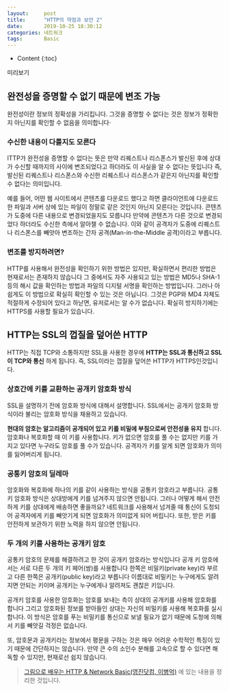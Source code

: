 ```yaml
---
layout:     post
title:      "HTTP의 약점과 보안 2"
date:       2019-10-25 18:30:12
categories: 네트워크
tags:       Basic
---
```


* Content
{:toc}

미리보기



## 완전성을 증명할 수 없기 때문에 변조 가능

완전성이란 정보의 정확성을 가리킵니다. 그것을 증명할 수 없다는 것은 정보가 정확한지 아닌지를 확인할 수 없음을 의미합니다·

### 수신한 내용이 다를지도 모른다

ITTP가 완전성을 증명할 수 없다는 뜻은 만약 리퀘스트나 리스폰스가 발신된 후에 상대가 수신할 때까지의 사이에 변조되었다고 하더라도 이 사실을 알 수 없다는 뜻입니다 즉, 발신된 리퀘스트나 리스폰스와 수신한 리퀘스트나 리스폰스가 같은지 아닌지를 확인할 수 없다는 의미입니다.

예를 들어, 어떤 웹 사이트에서 콘텐츠를 다운로드 했다고 하면 클라이언트에 다운로드한 파일과 서버 상에 있는 파일이 정말로 같은 것인지 아닌지 모른다는 것입니다. 콘텐츠가 도중에 다른 내용으로 변경되었을지도 모릅니다 만약에 콘텐츠가 다른 것으로 변경되었다 하더라도 수신한 측에서 알아챌 수 없습니다.
이와 같이 공격자가 도중에 리퀘스트나 리스폰스를 빼앗아 변조하는
간자 공격(Man-in-the-Middle 공격)이라고 부릅니다.


### 변조를 방지하려면?

HTTP를 사용해서 완전성을 확인하기 위한 방법은 있지만, 확실하면서 편리한 방법은 현재로서는 존재하지 않습니다 그 중에서도 자주 사용되고 있는 방법은 MD5나 SHA-1 등의 해시 값을 확인하는 방법과 파일의 디지털 서명을 확인하는 방법입니다.
그러나 아쉽게도 이 방법으로 확실히 확인할 수 있는 것은 아닙니다. 그것은 PGP와 MD4 자체도 적절하게 수정되어 있다고 하낟면, 유저로서는 알 수가 없습니다. 확실히 방지하기에는 HTTPS를 사용할 필요가 있습니다.

## HTTP는 SSL의 껍질을 덮어쓴 HTTP

HTTP는 직접 TCP와 소통하지만 SSL을 사용한 경우에 __HTTP는 SSL과 통신하고 SSL이 TCP와 통신__ 하게 됩니다. 즉, SSL이라는 껍질을 덮어쓴 HTTP가 HTTPS인것입니다.

### 상호간에 키를 교환하는 공개키 암호화 방식

SSL을 설명하기 전에 암호화 방식에 대해서 설명합니다. SSL에서는 공개키 암호화 방식이라 불리는 암호화 방식을 채용하고 있습니다.

__현대의 암호는 알고리즘이 공개되어 있고 키를 비밀에 부침으로써 안전성을 유지__ 합니다. 암호화나 복호화할 때 이 키를 사용합니다. 키가 없으면 암호를 풀 수는 없지만 키를 가지고 있다면 누구라도 암호를 풀 수가 있습니다. 공격자가 키를 알게 되면 암호화가 의미를 잃어버리게 됩니다.

### 공통키 암호의 딜레마

암호화와 복호화에 하나의 키를 같이 사용하는 방식을 공통키 암호라고 부릅니다.
공통키 암호화 방식은 상대방에게 키를 넘겨주지 않으면 안됩니다. 그러나 어떻게 해서 안전하게 키를 상대에게 배송하면 좋을까요? 네트워크를 사용해서 넘겨줄 때 통신이 도청되어 공격자에게 키를 빼앗기게 되면 암호화가 의미없게 되어 버립니다. 또한, 받은 키를 안전하게 보관하기 위한 노력을 하지 않으면 안됩니다.

### 두 개의 키를 사용하는 공개키 암호

공통키 암호의 문제를 해결하려고 한 것이 공개키 암호라는 방식입니다 공개 키 암호에서는 서로 다른 두 개의 키 페어(쌍)를 사용합니다 한쪽은 비밀키(private key)라 부르고 다른 한쪽은 공개키(public key)라고 부릅니다 이름대로 비밀키는 누구에게도 알려지면 안되는 키이며 공개키는 누구에게나 알려져도 괜찮은 키입니다.

공개키 암호를 사용한 암호화는 암호를 보내는 측이 상대의 공개키를 사용해 암호화를 합니다 그리고 암호화된 정보를 받아들인 상대는 자신의 비밀키를 사용해 복호화를 실시합니다. 이 방식은 암호를 푸는 비밀키를 통신으로 보낼 필요가 없기 때문에 도청에 의해서 키를 빼앗길 걱정은 없습니다.

또, 암호문과 공개키라는 정보에서 평문을 구하는 것은 매우 어려운 수학적인 특징이 있기 때문에 간단하지는 않습니다. 만약 큰 수의 소인수 분해를 고속으로 할 수 있다면 해독할 수 있지만, 현재로선 쉽지 않습니다.

> [그림으로 배우는 HTTP & Network Basic(영진닷컴, 이병억)](http://www.kyobobook.co.kr/product/detailViewKor.laf?ejkGb=KOR&mallGb=KOR&barcode=9788931447897&orderClick=LEA&Kc=) 에 있는 내용을 정리한 것입니다.
